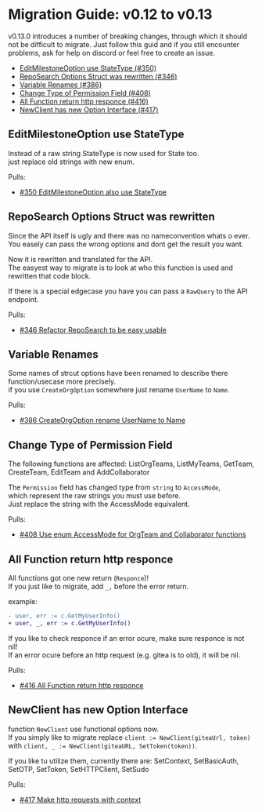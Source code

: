 # Migration Guide: v0.12 to v0.13

v0.13.0 introduces a number of breaking changes, through which it should not be difficult to migrate.
Just follow this guid and if you still encounter problems, ask for help on discord or feel free to create an issue.

<!-- toc -->

-   [EditMilestoneOption use StateType (#350)](#EditMilestoneOption-use-StateType)
-   [RepoSearch Options Struct was rewritten (#346)](#RepoSearch-Options-Struct-was-rewritten)
-   [Variable Renames (#386)](#Variable-Renames)
-   [Change Type of Permission Field (#408)](#Change-Type-of-Permission-Field)
-   [All Function return http responce (#416)](#All-Function-return-http-responce)
-   [NewClient has new Option Interface (#417)](#NewClient-has-new-Option-Interface)

<!-- tocstop -->

## EditMilestoneOption use StateType

Instead of a raw string StateType is now used for State too.  
just replace old strings with new enum.


Pulls:
-   [#350 EditMilestoneOption also use StateType](https://gitea.com/gitea/go-sdk/pulls/350)


## RepoSearch Options Struct was rewritten

Since the API itself is ugly and there was no nameconvention whats o ever.  
You easely can pass the wrong options and dont get the result you want.  

Now it is rewritten and translated for the API.  
The easyest way to migrate is to look at who this function is used and rewritten that code block.

If there is a special edgecase you have you can pass a `RawQuery` to the API endpoint.

Pulls:
-   [#346 Refactor RepoSearch to be easy usable](https://gitea.com/gitea/go-sdk/pulls/346)


## Variable Renames

Some names of strcut options have been renamed to describe there function/usecase more precisely.  
if you use `CreateOrgOption` somewhere just rename `UserName` to `Name`.

Pulls:
-   [#386 CreateOrgOption rename UserName to Name](https://gitea.com/gitea/go-sdk/pulls/386)

## Change Type of Permission Field

The following functions are affected:  ListOrgTeams, ListMyTeams, GetTeam, CreateTeam, EditTeam and AddCollaborator

The `Permission` field has changed type from `string` to `AccessMode`,  
which represent the raw strings you must use before.  
Just replace the string with the AccessMode equivalent.

Pulls:
-   [#408 Use enum AccessMode for OrgTeam and Collaborator functions](https://gitea.com/gitea/go-sdk/pulls/408)


## All Function return http responce

All functions got one new return (`Responce`)!  
If you just like to migrate, add `_,` before the error return.

example:
```diff
- user, err := c.GetMyUserInfo()
+ user, _, err := c.GetMyUserInfo()
```

If you like to check responce if an error ocure, make sure responce is not nil!  
If an error ocure before an http request (e.g. gitea is to old), it will be nil.

Pulls:
-   [#416 All Function return http responce](https://gitea.com/gitea/go-sdk/pulls/416)


## NewClient has new Option Interface

function `NewClient` use functional options now.  
If you simply like to migrate replace `client := NewClient(giteaUrl, token)` with `client, _ := NewClient(giteaURL, SetToken(token))`.

If you like tu utilize them, currently there are: SetContext, SetBasicAuth, SetOTP, SetToken, SetHTTPClient, SetSudo

Pulls:
-   [#417 Make http requests with context](https://gitea.com/gitea/go-sdk/pulls/417)
